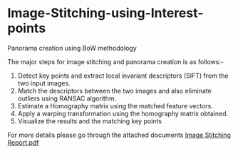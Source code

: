 # Image-Stitching-using-Interest-points
Panorama creation using BoW methodology

The major steps for image stitching and panorama creation is as follows:-
1. Detect key points and extract local invariant descriptors (SIFT) from the two input images.
2. Match the descriptors between the two images and also eliminate outliers using RANSAC algorithm.
3. Estimate a Homography matrix using the matched feature vectors.
4. Apply a warping transformation using the homography matrix obtained.
5. Visualize the results and the matching key points

For more details please go through the attached documents
[Image Stitching Report.pdf](https://github.com/RoyAnuska/Image-Stitching-using-Iterest-points/files/11924696/Image.Stitching.Report.pdf)
